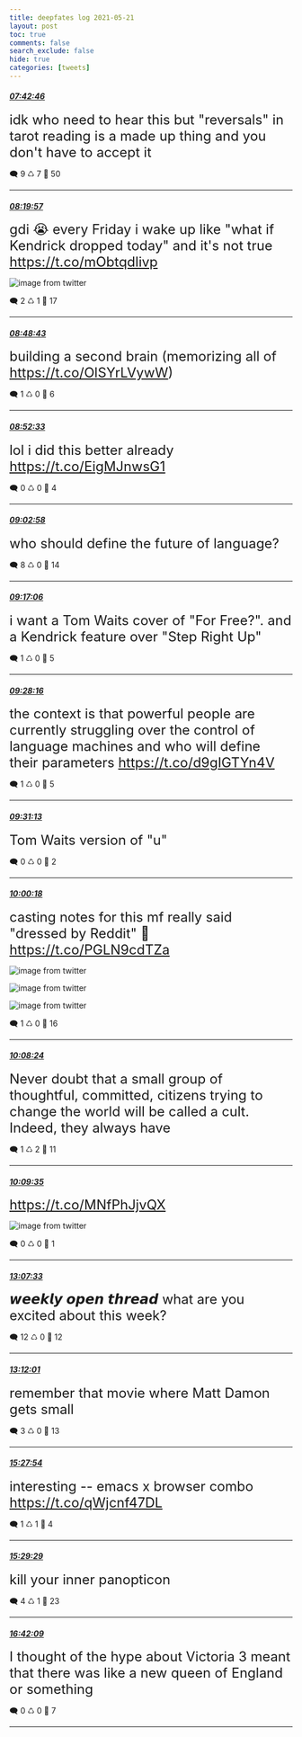 ```yaml
---
title: deepfates log 2021-05-21
layout: post
toc: true
comments: false
search_exclude: false
hide: true
categories: [tweets]
---
```



#### <a href = "https://twitter.com/deepfates/status/1395736829794557952">*07:42:46*</a>

<font size="5">idk who need to hear this but "reversals" in tarot reading is a made up thing and you don't have to accept it</font>



🗨️ 9 ♺ 7 🤍  50   

---
    
#### <a href = "https://twitter.com/deepfates/status/1395746187731369986">*08:19:57*</a>

<font size="5">gdi 😭 every Friday i wake up like "what if Kendrick dropped today" and it's not true  https://t.co/mObtqdlivp</font>

![image from twitter](/images/from_twitter/E16vwW_UUAYxahO.jpg)


🗨️ 2 ♺ 1 🤍  17   

---
    
#### <a href = "https://twitter.com/deepfates/status/1395753428119298052">*08:48:43*</a>

<font size="5">building a second brain (memorizing all of  https://t.co/OlSYrLVywW)</font>



🗨️ 1 ♺ 0 🤍  6   

---
    
#### <a href = "https://twitter.com/deepfates/status/1395754393186619406">*08:52:33*</a>

<font size="5">lol i did this better already  https://t.co/EigMJnwsG1</font>



🗨️ 0 ♺ 0 🤍  4   

---
    
#### <a href = "https://twitter.com/deepfates/status/1395757014458925060">*09:02:58*</a>

<font size="5">who should define the future of language?</font>



🗨️ 8 ♺ 0 🤍  14   

---
    
#### <a href = "https://twitter.com/deepfates/status/1395760569748279304">*09:17:06*</a>

<font size="5">i want a Tom Waits cover of "For Free?". and a Kendrick feature over "Step Right Up"</font>



🗨️ 1 ♺ 0 🤍  5   

---
    
#### <a href = "https://twitter.com/deepfates/status/1395763382058422273">*09:28:16*</a>

<font size="5">the context is that powerful people are currently struggling over the control of language machines and who will define their parameters   https://t.co/d9gIGTYn4V</font>



🗨️ 1 ♺ 0 🤍  5   

---
    
#### <a href = "https://twitter.com/deepfates/status/1395764120452952066">*09:31:13*</a>

<font size="5">Tom Waits version of "u"</font>



🗨️ 0 ♺ 0 🤍  2   

---
    
#### <a href = "https://twitter.com/deepfates/status/1395771440943620096">*10:00:18*</a>

<font size="5">casting notes for this mf really said "dressed by Reddit" 🤣  https://t.co/PGLN9cdTZa</font>

![image from twitter](/images/from_twitter/E17Gtp0VkAcSpz5.jpg)

![image from twitter](/images/from_twitter/E17GuQZVEAc9ngY.jpg)

![image from twitter](/images/from_twitter/E17GuYFVEAY-frm.jpg)


🗨️ 1 ♺ 0 🤍  16   

---
    
#### <a href = "https://twitter.com/deepfates/status/1395773481904529410">*10:08:24*</a>

<font size="5">Never doubt that a small group of thoughtful, committed, citizens trying to change the world will be called a cult. Indeed, they always have</font>



🗨️ 1 ♺ 2 🤍  11   

---
    
#### <a href = "https://twitter.com/deepfates/status/1395773779616276482">*10:09:35*</a>

<font size="5"> https://t.co/MNfPhJjvQX</font>

![image from twitter](/images/from_twitter/E17I2SeVkAMT8jt.jpg)


🗨️ 0 ♺ 0 🤍  1   

---
    
#### <a href = "https://twitter.com/deepfates/status/1395818566373367808">*13:07:33*</a>

<font size="5">𝙬𝙚𝙚𝙠𝙡𝙮 𝙤𝙥𝙚𝙣 𝙩𝙝𝙧𝙚𝙖𝙙  what are you excited about this week?</font>



🗨️ 12 ♺ 0 🤍  12   

---
    
#### <a href = "https://twitter.com/deepfates/status/1395819689482194944">*13:12:01*</a>

<font size="5">remember that movie where Matt Damon gets small</font>



🗨️ 3 ♺ 0 🤍  13   

---
    
#### <a href = "https://twitter.com/deepfates/status/1395853886305406978">*15:27:54*</a>

<font size="5">interesting -- emacs x browser combo   https://t.co/qWjcnf47DL</font>



🗨️ 1 ♺ 1 🤍  4   

---
    
#### <a href = "https://twitter.com/deepfates/status/1395854283346571266">*15:29:29*</a>

<font size="5">kill your inner panopticon</font>



🗨️ 4 ♺ 1 🤍  23   

---
    
#### <a href = "https://twitter.com/deepfates/status/1395872569400598534">*16:42:09*</a>

<font size="5">I thought of the hype about Victoria 3 meant that there was like a new queen of England or something</font>



🗨️ 0 ♺ 0 🤍  7   

---
    
            

